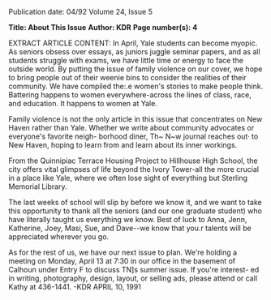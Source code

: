 Publication date: 04/92
Volume 24, Issue 5

**Title: About This Issue**
**Author: KDR**
**Page number(s): 4**

EXTRACT ARTICLE CONTENT:
In April, Yale students can become
myopic. As seniors obsess over
essays, as juniors juggle seminar
papers, and as all students struggle
with exams, we have little time or
energy to face the outside world. By
putting the issue of family violence on
our cover, we hope to bring people out
of their weenie bins to consider the
realities of their community. We have
compiled the:.e women's stories to
make people think. Battering happens
to women everywhere-across the
lines of class, race, and education. It
happens to women at Yale.

Family violence is not the only
article in this issue that concentrates
on New Haven rather than Yale.
Whether we write about community
advocates or everyone's favorite neigh-
borhood diner,
Th~ N~w journal
reaches out· to New Haven, hoping to
learn from and learn about its inner
workings.

From the Quinnipiac
Terrace Housing Project to Hillhouse
High School, the city offers vital
glimpses of life beyond the Ivory
Tower-all the more crucial in a place
like Yale, where we often lose sight of
everything but Sterling Memorial
Library.

The last weeks of school will slip
by before we know it, and we want to
take this opportunity to thank all the
seniors (and our one graduate student)
who have literally taught us everything
we know. Best of luck to Anna, Jenn,
Katherine, Joey, Masi, Sue, and
Dave--we know that you.r talents will
be appreciated wherever you go.

As for the rest of us, we have our
next issue to plan. We're holding a
meeting on Monday, April 13 at 7:30
in our office in the basement of
Calhoun under Entry F to discuss
TN]s summer issue. If you're interest-
ed in writing, photography, design,
layout, or selling ads, please attend or
call Kathy at 436-1441.
-KDR
APRIL 10, 1991